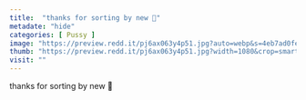 ```yaml
---
title:  "thanks for sorting by new 🥵"
metadate: "hide"
categories: [ Pussy ]
image: "https://preview.redd.it/pj6ax063y4p51.jpg?auto=webp&s=4eb7ad0fe853899d1d79b38dfb0766f666d65753"
thumb: "https://preview.redd.it/pj6ax063y4p51.jpg?width=1080&crop=smart&auto=webp&s=f622d5fe97ba7bcbc5d8be4654cfaea2dfb920c2"
visit: ""
---
```

thanks for sorting by new 🥵

